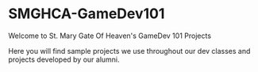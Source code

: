 # SMGHCA-GameDev101
Welcome to St. Mary Gate Of Heaven's GameDev 101 Projects

Here you will find sample projects we use throughout our dev classes and projects developed by our alumni.
